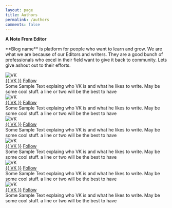 ```yaml
---
layout: page
title: Authors
permalink: /authors
comments: false
---
```


<div class="row justify-content-between">
    <div class="col-md-12 pr-5">
        <strong>A Note From Editor</strong>
        <p>**Blog name** is platform for people who want to learn and grow. We are what we are because of our Editors and writers. They are a good bunch of professionals who excel in their field want to give it back to community. Lets give ashout out to their efforts.</p>
        <div>
            <div class="row post-top-meta">
                <div class="col-xs-12 col-md-3 col-lg-2 text-center text-md-left mb-4 mb-md-0">
                    <img class="author-thumb" src="{{site.baseurl}}/assets/images/vk.jpg" alt="VK">
                </div>
                <div class="col-xs-12 col-md-9 col-lg-10 text-center text-md-left">
                    <a target="_blank" class="link-dark" href="http://www.google.com">{{ VK }}</a>
                    <a target="_blank" href="" class="btn follow">Follow</a>
                    <br>
                    <span class="author-description">Some Sample Text explaing who VK is and what he likes to write. May be some cool stuff. a line or two will be the best to have</span>
                </div>
            </div>
            <div class="row post-top-meta">
                <div class="col-xs-12 col-md-3 col-lg-2 text-center text-md-left mb-4 mb-md-0">
                    <img class="author-thumb" src="{{site.baseurl}}/assets/images/vk.jpg" alt="VK">
                </div>
                <div class="col-xs-12 col-md-9 col-lg-10 text-center text-md-left">
                    <a target="_blank" class="link-dark" href="http://www.google.com">{{ VK }}</a>
                    <a target="_blank" href="" class="btn follow">Follow</a>
                    <br>
                    <span class="author-description">Some Sample Text explaing who VK is and what he likes to write. May be some cool stuff. a line or two will be the best to have</span>
                </div>
            </div>
            <div class="row post-top-meta">
                <div class="col-xs-12 col-md-3 col-lg-2 text-center text-md-left mb-4 mb-md-0">
                    <img class="author-thumb" src="{{site.baseurl}}/assets/images/vk.jpg" alt="VK">
                </div>
                <div class="col-xs-12 col-md-9 col-lg-10 text-center text-md-left">
                    <a target="_blank" class="link-dark" href="http://www.google.com">{{ VK }}</a>
                    <a target="_blank" href="" class="btn follow">Follow</a>
                    <br>
                    <span class="author-description">Some Sample Text explaing who VK is and what he likes to write. May be some cool stuff. a line or two will be the best to have</span>
                </div>
            </div>
            <div class="row post-top-meta">
                <div class="col-xs-12 col-md-3 col-lg-2 text-center text-md-left mb-4 mb-md-0">
                    <img class="author-thumb" src="{{site.baseurl}}/assets/images/vk.jpg" alt="VK">
                </div>
                <div class="col-xs-12 col-md-9 col-lg-10 text-center text-md-left">
                    <a target="_blank" class="link-dark" href="http://www.google.com">{{ VK }}</a>
                    <a target="_blank" href="" class="btn follow">Follow</a>
                    <br>
                    <span class="author-description">Some Sample Text explaing who VK is and what he likes to write. May be some cool stuff. a line or two will be the best to have</span>
                </div>
            </div>
            <div class="row post-top-meta">
                <div class="col-xs-12 col-md-3 col-lg-2 text-center text-md-left mb-4 mb-md-0">
                    <img class="author-thumb" src="{{site.baseurl}}/assets/images/vk.jpg" alt="VK">
                </div>
                <div class="col-xs-12 col-md-9 col-lg-10 text-center text-md-left">
                    <a target="_blank" class="link-dark" href="http://www.google.com">{{ VK }}</a>
                    <a target="_blank" href="" class="btn follow">Follow</a>
                    <br>
                    <span class="author-description">Some Sample Text explaing who VK is and what he likes to write. May be some cool stuff. a line or two will be the best to have</span>
                </div>
            </div>
            <div class="row post-top-meta">
                <div class="col-xs-12 col-md-3 col-lg-2 text-center text-md-left mb-4 mb-md-0">
                    <img class="author-thumb" src="{{site.baseurl}}/assets/images/vk.jpg" alt="VK">
                </div>
                <div class="col-xs-12 col-md-9 col-lg-10 text-center text-md-left">
                    <a target="_blank" class="link-dark" href="http://www.google.com">{{ VK }}</a>
                    <a target="_blank" href="" class="btn follow">Follow</a>
                    <br>
                    <span class="author-description">Some Sample Text explaing who VK is and what he likes to write. May be some cool stuff. a line or two will be the best to have</span>
                </div>
            </div>
        </div>
    </div>
<!-- 
<div class="col-md-4">

<div class="sticky-top sticky-top-80">
<h5>Buy me a coffee</h5>

<p>Thank you for your support! Your donation helps me to maintain and improve <a target="_blank" href="https://github.com/wowthemesnet/mediumish-theme-jekyll">Mediumish <i class="fab fa-github"></i></a>.</p>

<a target="_blank" href="https://www.wowthemes.net/donate/" class="btn btn-danger">Buy me a coffee</a> <a target="_blank" href="https://bootstrapstarter.com/bootstrap-templates/template-mediumish-bootstrap-jekyll/" class="btn btn-warning">Documentation</a>

</div>
</div> -->
</div>
